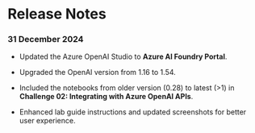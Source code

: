 # Release Notes

### 31 December 2024

- Updated the Azure OpenAI Studio to **Azure AI Foundry Portal**. 

- Upgraded the OpenAI version from 1.16 to 1.54.

-  Included the notebooks from older version (0.28) to latest (>1) in **Challenge 02: Integrating with Azure OpenAI APIs**.

- Enhanced lab guide instructions and updated screenshots for better user experience.